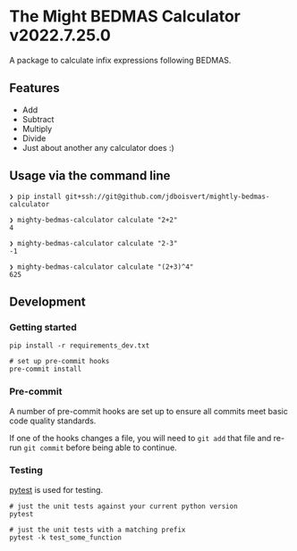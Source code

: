 # The Might BEDMAS Calculator v2022.7.25.0
A package to calculate infix expressions following BEDMAS. 

## Features

* Add 
* Subtract
* Multiply
* Divide
* Just about another any calculator does :) 

## Usage via the command line

    ❯ pip install git+ssh://git@github.com/jdboisvert/mightly-bedmas-calculator

    ❯ mighty-bedmas-calculator calculate "2+2"
    4

    ❯ mighty-bedmas-calculator calculate "2-3"
    -1

    ❯ mighty-bedmas-calculator calculate "(2+3)^4"
    625
    

## Development

### Getting started

    pip install -r requirements_dev.txt

    # set up pre-commit hooks
    pre-commit install

### Pre-commit

A number of pre-commit hooks are set up to ensure all commits meet basic code quality standards.

If one of the hooks changes a file, you will need to `git add` that file and re-run `git commit` before being able to continue.

### Testing

[pytest](https://docs.pytest.org/en/6.2.x/) is used for testing.

    # just the unit tests against your current python version
    pytest

    # just the unit tests with a matching prefix
    pytest -k test_some_function

